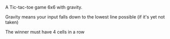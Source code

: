 A Tic-tac-toe game 6x6 with gravity. 

Gravity means your input falls down to the lowest line possible (if it's yet not taken)

The winner must have 4 cells in a row
